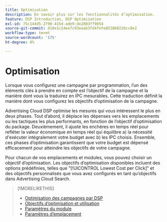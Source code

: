 ```yaml
---
title: Optimisation
description: En savoir plus sur les fonctionnalités d’optimisation.
feature: DSP Introduction, DSP Optimization
exl-id: 75c144d5-2790-415d-ade9-de2803ff9054
source-git-commit: d10e1c24ee7c93eaab3fd4fefe853860226cc8e2
workflow-type: tm+mt
source-wordcount: '175'
ht-degree: 0%

---
```


# Optimisation

Lorsque vous configurez une campagne par programmation, l’un des éléments clés à prendre en compte est l’objectif de la campagne et la manière dont vous la traduirez en IPC mesurables. Cette traduction définit la manière dont vous configurez les objectifs d’optimisation de la campagne.

Advertising Cloud DSP optimise les mesures qui vous intéressent le plus en deux phases. Tout d’abord, il déplace les dépenses vers les emplacements ou les tactiques les plus performants, en fonction de l’objectif d’optimisation du package. Deuxièmement, il ajuste les enchères en temps réel pour refléter la valeur économique en temps réel qui équilibre a) la nécessité d&#39;exécuter intégralement votre budget avec b) les IPC choisis. Ensemble, ces phases d’optimisation garantissent que votre budget est dépensé efficacement pour atteindre les objectifs de votre campagne.

Pour chacun de vos emplacements et modules, vous pouvez choisir un objectif d’optimisation. Les objectifs d’optimisation disponibles incluent des options prédéfinies, telles que &quot;[!UICONTROL Lowest Cost per Click]&quot; et des objectifs personnalisés que vous avez configurés en tant qu’objectifs dans Advertising Cloud Search.

>[!MORELIKETHIS]
>
> * [Optimisation des campagnes par DSP](/help/dsp/optimization/optimization-how-dsp-optimizes-campaigns.md)
>* [Objectifs d’optimisation et utilisation](/help/dsp/optimization/optimization-goals.md)
>* [Paramètres du module](/help/dsp/campaign-management/packages/package-settings.md)
>* [Paramètres d’emplacement](/help/dsp/campaign-management/placements/placement-settings.md)

